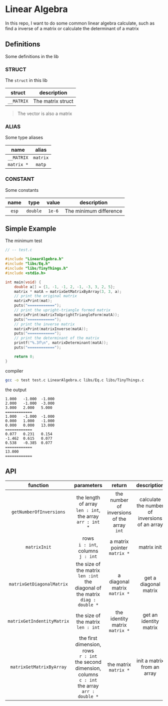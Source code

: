 # Linear Algebra

In this repo, I want to do some common linear algebra calculate, such as find a inverse of a matrix or calculate the determinant of a matrix

## Definitions

Some definitions in the lib

### STRUCT

The `struct` in this lib

|struct|description|
|:--:|:--:|
|`__MATRIX`|The matrix struct|

> The vector is also a matrix

### ALIAS

Some type aliases

|name|alias|
|:--:|:--:|
|`__MATRIX`|`matrix`|
|`matrix *`|`matp`|

### CONSTANT

Some constants

|name|type|value|description|
|:--:|:--:|:--:|:--:|
|`esp`|`double`|`1e-6`|The minimum difference|

## Simple Example

The minimum test

```c
// -- test.c

#include "LinearAlgebra.h"
#include "libs/Eq.h"
#include "libs/TinyThings.h"
#include <stdio.h>

int main(void) {
    double a[] = {1, -1, -1, 2, -1, -3, 3, 2, 5};
    matrix * matA = matrixGetMatrixByArray(3, 3, a);
    // print the original matrix
    matrixPrint(mat);
    puts("============");
    // print the upright-triangle formed matrix
    matrixPrint(matrixToUprightTriangleForm(matA));
    puts("============");
    // print the inverse matrix
    matrixPrint(matrixInverse(matA));
    puts("============");
    // print the determinant of the matrix
    printf("%.3f\n", matrixDeterminant(matA));
    puts("============");

    return 0;
}
```

compiler

```bash
gcc -o test test.c LinearAlgebra.c libs/Eq.c libs/TinyThings.c
```

the output

```
1.000   -1.000  -1.000
2.000   -1.000  -3.000
3.000   2.000   5.000
============
1.000   -1.000  -1.000
0.000   1.000   -1.000
0.000   0.000   13.000
============
0.077   0.231   0.154
-1.462  0.615   0.077
0.538   -0.385  0.077
============
13.000
============
```

## API

|function|parameters|return|description|
|:--:|:--:|:--:|:--:|
|`getNumberOfInversions`|the length of array<br>`len : int`,<br>the array<br>`arr : int *`|the number of inversions of the array<br>`int`|calculate the number of inversions of an array|
|`matrixInit`|rows<br>`i : int`,<br>columns<br>`j : int`|a matrix pointer<br>`matrix *`|matrix init|
|`matrixGetDiagonalMatrix`|the size of the matrix<br>`len :int`<br>the diagonal of the matrix<br>`diag : double *`|a diagonal matrix<br>`matrix *`|get a diagonal matrix|
|`matrixGetIndentityMatrix`|the size of the matrix<br>`len : int`|the identity matrix<br>`matrix *`|get an identity matrix|
|`matrixGetMatrixByArray`|the first dimension, rows<br>`r : int`<br>the second dimension, columns<br>`c : int`<br>the array<br>`arr : double *`|the matrix<br>`matrix *`|init a matrix from an array|
